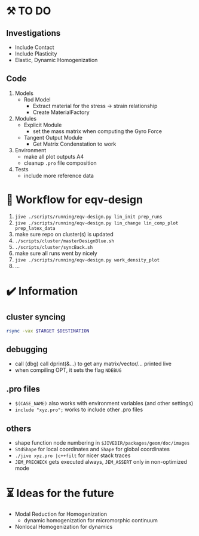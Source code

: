# :hammer_and_pick: TO DO 
## Investigations
- Include Contact
- Include Plasticity
- Elastic, Dynamic Homogenization
## Code
1. Models
    - Rod Model
      - Extract material for the stress -> strain relationship
      - Create MaterialFactory
1. Modules
    - Explicit Module
      - set the mass matrix when computing the Gyro Force
    - Tangent Output Module
      - Get Matrix Condenstation to work
1. Environment
    - make all plot outputs A4
    - cleanup `.pro` file composition
1. Tests
    - include more reference data
 
# :arrows_counterclockwise: Workflow for eqv-design
1. `jive ./scripts/running/eqv-design.py lin_init prep_runs`
1. `jive ./scripts/running/eqv-design.py lin_change lin_comp_plot prep_latex_data`
1. make sure repo on cluster(s) is updated
1. `./scripts/cluster/masterDesignBlue.sh`
1. `./scripts/cluster/syncBack.sh`
1. make sure all runs went by nicely
1. `jive ./scripts/running/eqv-design.py work_density_plot`
1. ...

# :heavy_check_mark: Information
## cluster syncing
``` bash
rsync -vax $TARGET $DESTINATION
```
## debugging
- call (dbg) call dprint(&...) to get any matrix/vector/... printed live
- when compiling OPT, it sets the flag `NDEBUG`
## .pro files
- `$(CASE_NAME)` also works with environment variables (and other settings)
- `include "xyz.pro";` works to include other .pro files
## others
- shape function node numbering in `$JIVEDIR/packages/geom/doc/images`
- `StdShape` for local coordinates and `Shape` for global coordinates
- `./jive xyz.pro |c++filt` for nicer stack traces
- `JEM_PRECHECK` gets executed always, `JEM_ASSERT` only in non-optimized mode

# :hourglass_flowing_sand: Ideas for the future
- Modal Reduction for Homogenization
  - dynamic homogenization for micromorphic continuum
- Nonlocal Homogenization for dynamics
